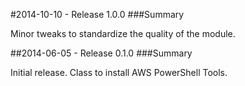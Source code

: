 #2014-10-10 - Release 1.0.0
###Summary

Minor tweaks to standardize the quality of the module.

##2014-06-05 - Release 0.1.0
###Summary

Initial release. Class to install AWS PowerShell Tools.
